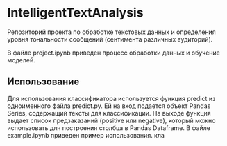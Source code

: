 # IntelligentTextAnalysis
Репозиторий проекта по обработке текстовых данных и определения уровня тональности сообщений (сентимента различных аудиторий).

В файле project.ipynb приведен процесс обработки данных и обучение моделей.
## Использование
Для использования классификатора используется функция predict из одноименного файла predict.py. Ей на вход подается объект Pandas Series, содержащий тексты для классификации. На выходе функция выдает список предзаказаний (positive или negative), который можно использовать для построения столбца в Pandas Dataframe. В файле example.ipynb приведен пример использования. кла

